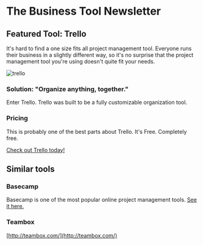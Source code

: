 # The Business Tool Newsletter

## Featured Tool: Trello

It's hard to find a one size fits all project management tool. Everyone runs their business in a slightly different way, so it's no surprise that the project management tool you're using doesn't quite fit your needs.

![trello](http://llsocial.com/wp-content/uploads/2012/02/Trello-Free-Organization-Tool-Easy-to-Use.png)


### Solution: "Organize anything, together."

Enter Trello. Trello was built to be a fully customizable organization tool.

### Pricing
This is probably one of the best parts about Trello. It's Free. Completely free.

[Check out Trello today!](https://trello.com/)


## Similar tools

### Basecamp
Basecamp is one of the most popular online project management tools.  [See it here.](http://basecamp.com)


### Teambox
[http://teambox.com/](http://teambox.com/)


